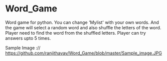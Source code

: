 # Word_Game
Word game for python.
You can change 'Mylist' with your own words. And the game will select a random word and also shuffle the letters of the word.
Player need to find the word from the shuffled letters.
Player can try answers upto 5 times.

Sample Image ://
https://github.com/ranjithavav/Word_Game/blob/master/Sample_image.JPG
